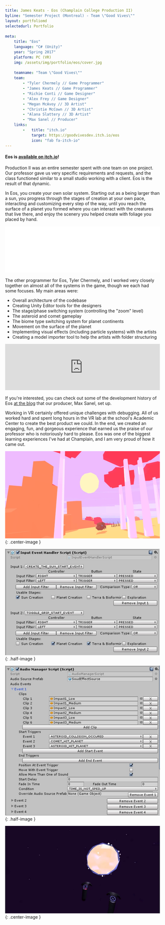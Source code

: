 ```yaml
---
title: James Keats - Eos (Champlain College Production II)
byline: "Semester Project (Montreal) - Team \"Good Vives\""
layout: portfoliomd
selectedurl: Portfolio

meta:
    title: "Eos"
    language: "C# (Unity)"
    year: "Spring 2017"
    platform: PC (VR)
    img: /assets/img/portfolio/eos/cover.jpg

    teamname: "Team \"Good Vives\""
    team:
        - "Tyler Chermely // Game Programmer"
        - "James Keats // Game Programmer"
        - "Richie Conti // Game Designer"
        - "Alex Frey // Game Designer"
        - "Megan McAvoy // 3D Artist"
        - "Christie McCown // 3D Artist"
        - "Alana Slattery // 3D Artist"
        - "Max Sanel // Producer"
    links:
        -   title: "itch.io"
            target: https://goodvivesdev.itch.io/eos
            icon: "fab fa-itch-io"
---
```


#### Eos is [available on itch.io](https://goodvivesdev.itch.io/eos)!

Production II was an entire semester spent with one team on one project. Our professor gave us very specific requirements and requests, and the class functioned similar to a small studio working with a client. Eos is the result of that dynamic.

In Eos, you create your own solar system. Starting out as a being larger than a sun, you progress through the stages of creation at your own pace, interacting and customizing every step of the way, until you reach the surface of a planet you formed where you can interact with the creatures that live there, and enjoy the scenery you helped create with foliage you placed by hand.

<p class="video-responsive">
    <iframe id="" src="//www.youtube.com/embed/up5-FajU7IQ?wmode=transparent" allowfullscreen="true" width="100%" frameborder="0"></iframe>
</p>

The other programmer for Eos, Tyler Chermely, and I worked very closely together on almost all of the systems in the game, though we each had some focuses. My main areas were:
* Overall architecture of the codebase
* Creating Unity Editor tools for the designers
* The stage/phase switching system (controlling the \"zoom\" level)
* The asteroid and comet gameplay
* The biome type switching system for planet continents
* Movement on the surface of the planet
* Implementing visual effects (including particle systems) with the artists
* Creating a model importer tool to help the artists with folder structuring

<p class="video-responsive mb-4">
    <iframe width="100%" src="https://www.youtube.com/embed/D4xM_vD4Rd4" frameborder="0" allow="accelerometer; autoplay; encrypted-media; gyroscope; picture-in-picture" allowfullscreen></iframe>
</p>

If you're interested, you can check out some of the development history of Eos [at the blog](https://goodvivesteam.wordpress.com/) that our producer, Max Sanel, set up.

Working in VR certainly offered unique challenges with debugging. All of us worked hard and spent long hours in the VR lab at the school's Academic Center to create the best product we could. In the end, we created an engaging, fun, and gorgeous experience that earned us the praise of our professor who is notoriously hard to please. Eos was one of the biggest learning experiences I've had at Champlain, and I am very proud of how it came out.

![](/assets/img/portfolio/eos/1.jpg){: .center-image }

![](/assets/img/portfolio/eos/3.jpg){: .half-image }

![](/assets/img/portfolio/eos/4.jpg){: .half-image }

![](/assets/img/portfolio/eos/2.jpg){: .center-image }
